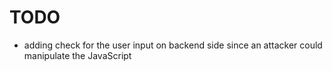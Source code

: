 # TODO
- adding check for the user input on backend side since an attacker could manipulate the JavaScript